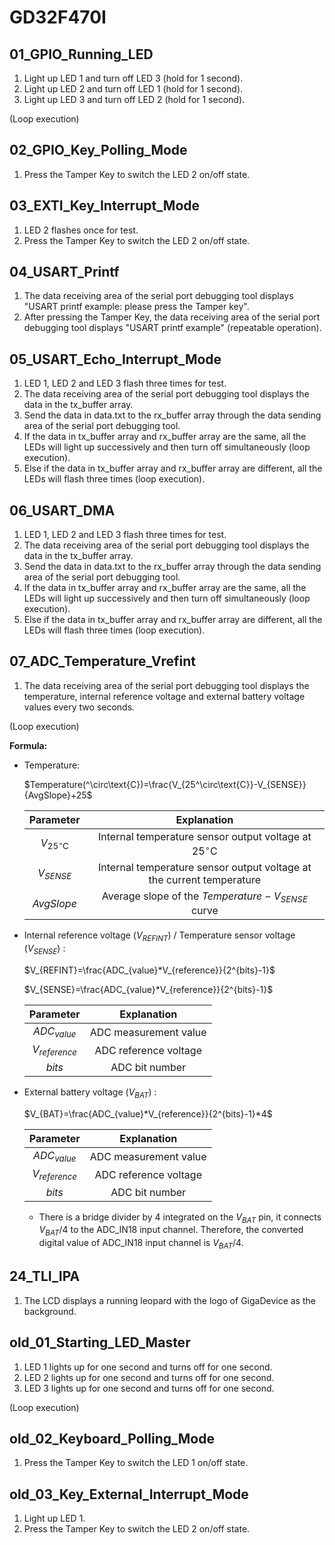 # GD32F470I

## 01_GPIO_Running_LED

1. Light up LED 1 and turn off LED 3 (hold for 1 second).
2. Light up LED 2 and turn off LED 1 (hold for 1 second).
3. Light up LED 3 and turn off LED 2 (hold for 1 second).

(Loop execution)



## 02_GPIO_Key_Polling_Mode

1. Press the Tamper Key to switch the LED 2 on/off state.



## 03_EXTI_Key_Interrupt_Mode

1. LED 2 flashes once for test.
2. Press the Tamper Key to switch the LED 2 on/off state.



## 04_USART_Printf

1. The data receiving area of the serial port debugging tool displays "USART printf example: please press the Tamper key".
1. After pressing the Tamper Key, the data receiving area of the serial port debugging tool displays "USART printf example" (repeatable operation).



## 05_USART_Echo_Interrupt_Mode

1. LED 1, LED 2 and LED 3 flash three times for test.
2. The data receiving area of the serial port debugging tool displays the data in the tx_buffer array.
3. Send the data in data.txt to the rx_buffer array through the data sending area of the serial port debugging tool.
4. If the data in tx_buffer array and rx_buffer array are the same, all the LEDs will light up successively and then turn off simultaneously (loop execution).
5. Else if the data in tx_buffer array and rx_buffer array are different, all the LEDs will flash three times (loop execution).



## 06_USART_DMA

1. LED 1, LED 2 and LED 3 flash three times for test.
2. The data receiving area of the serial port debugging tool displays the data in the tx_buffer array.
3. Send the data in data.txt to the rx_buffer array through the data sending area of the serial port debugging tool.
4. If the data in tx_buffer array and rx_buffer array are the same, all the LEDs will light up successively and then turn off simultaneously (loop execution).
5. Else if the data in tx_buffer array and rx_buffer array are different, all the LEDs will flash three times (loop execution).



## 07_ADC_Temperature_Vrefint

1. The data receiving area of the serial port debugging tool displays the temperature, internal reference voltage and external battery voltage values every two seconds.

(Loop execution)



**Formula:**

- Temperature:
  
  $Temperature(^\circ\text{C})=\frac{V_{25^\circ\text{C}}-V_{SENSE}}{AvgSlope}+25$
  
  |       Parameter        |                         Explanation                          |
  | :--------------------: | :----------------------------------------------------------: |
  | $V_{25^\circ\text{C}}$ | Internal temperature sensor output voltage at $25^\circ\text{C}$ |
  |      $V_{SENSE}$       | Internal temperature sensor output voltage at the current temperature |
  |       $AvgSlope$       |      Average slope of the $Temperature-V_{SENSE}$ curve      |
  
  
  
- Internal reference voltage ($V_{REFINT}$) / Temperature sensor voltage ($V_{SENSE}$) :
  
  $V_{REFINT}=\frac{ADC_{value}*V_{reference}}{2^{bits}-1}$
  
  $V_{SENSE}=\frac{ADC_{value}*V_{reference}}{2^{bits}-1}$
  
  |    Parameter    |      Explanation      |
  | :-------------: | :-------------------: |
  |  $ADC_{value}$  | ADC measurement value |
  | $V_{reference}$ | ADC reference voltage |
  |     $bits$      |    ADC bit number     |
  
  
  
- External battery voltage ($V_{BAT}$) :
  
  $V_{BAT}=\frac{ADC_{value}*V_{reference}}{2^{bits}-1}*4$
  
  |    Parameter    |      Explanation      |
  | :-------------: | :-------------------: |
  |  $ADC_{value}$  | ADC measurement value |
  | $V_{reference}$ | ADC reference voltage |
  |     $bits$      |    ADC bit number     |
  
  - There is a bridge divider by 4 integrated on the $V_{BAT}$ pin, it connects $V_{BAT}/4$ to the ADC_IN18 input channel. Therefore, the converted digital value of ADC_IN18 input channel is $V_{BAT}/4$.




## 24_TLI_IPA

1. The LCD displays a running leopard with the logo of GigaDevice as the background.



## old_01_Starting_LED_Master

1. LED 1 lights up for one second and turns off for one second.
2. LED 2 lights up for one second and turns off for one second.
3. LED 3 lights up for one second and turns off for one second.

(Loop execution)



## old_02_Keyboard_Polling_Mode

1. Press the Tamper Key to switch the LED 1 on/off state.



## old_03_Key_External_Interrupt_Mode

1. Light up LED 1.
1. Press the Tamper Key to switch the LED 2 on/off state.

